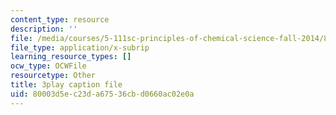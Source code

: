 ```yaml
---
content_type: resource
description: ''
file: /media/courses/5-111sc-principles-of-chemical-science-fall-2014/80003d5ec23da67536cbd0660ac02e0a_LWmVdG0uj2g.srt
file_type: application/x-subrip
learning_resource_types: []
ocw_type: OCWFile
resourcetype: Other
title: 3play caption file
uid: 80003d5e-c23d-a675-36cb-d0660ac02e0a
---
```

